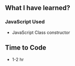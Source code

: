 ## What I have learned?

### JavaScript Used
- JavaScript Class constructor


## Time to Code

- 1-2 hr